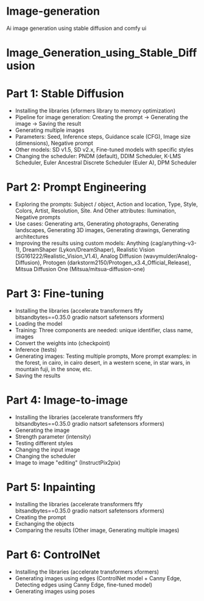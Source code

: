 # Image-generation
Ai image generation using stable diffusion and comfy ui
# Image_Generation_using_Stable_Diffusion

# Part 1: Stable Diffusion
  - Installing the libraries (xformers library to memory optimization)
  - Pipeline for image generation: Creating the prompt -> Generating the image -> Saving the result
  - Generating multiple images
  - Parameters: Seed, Inference steps, Guidance scale (CFG), Image size (dimensions), Negative prompt
  - Other models: SD v1.5, SD v2.x, Fine-tuned models with specific styles
  - Changing the scheduler: PNDM (default), DDIM Scheduler, K-LMS Scheduler, Euler Ancestral Discrete Scheduler (Euler A), DPM Scheduler
# Part 2: Prompt Engineering
  - Exploring the prompts: Subject / object, Action and location, Type, Style, Colors, Artist, Resolution, Site. And Other attributes: Ilumination, Negative prompts
  - Use cases: Generating arts, Generating photographs, Generating landscapes, Generating 3D images, Generating drawings, Generating architectures
  - Improving the results using custom models: Anything (cag/anything-v3-1), DreamShaper (Lykon/DreamShaper), Realistic Vision (SG161222/Realistic_Vision_V1.4), Analog Diffusion (wavymulder/Analog-Diffusion), Protogen (darkstorm2150/Protogen_x3.4_Official_Release), Mitsua Diffusion One (Mitsua/mitsua-diffusion-one)
# Part 3: Fine-tuning
  - Installing the libraries (accelerate transformers ftfy bitsandbytes==0.35.0 gradio natsort safetensors xformers)
  - Loading the model
  - Training: Three components are needed: unique identifier, class name, images
  - Convert the weights into (checkpoint)
  - Inference (tests)
  - Generating images: Testing multiple prompts, More prompt examples: in the forest, in cairo, in cairo desert, in a western scene, in star wars, in mountain fuji, in the snow, etc.
  - Saving the results
# Part 4: Image-to-image
  - Installing the libraries (accelerate transformers ftfy bitsandbytes==0.35.0 gradio natsort safetensors xformers)
  - Generating the image
  - Strength parameter (intensity)
  - Testing different styles
  - Changing the input image
  - Changing the scheduler
  - Image to image "editing" (InstructPix2pix)
# Part 5: Inpainting
  - Installing the libraries (accelerate transformers ftfy bitsandbytes==0.35.0 gradio natsort safetensors xformers)
  - Creating the prompt
  - Exchanging the objects
  - Comparing the results (Other image, Generating multiple images)
# Part 6: ControlNet
  - Installing the libraries (accelerate transformers xformers)
  - Generating images using edges (ControlNet model + Canny Edge, Detecting edges using Canny Edge, fine-tuned model)
  - Generating images using poses
